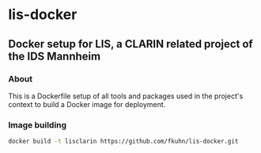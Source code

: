 # lis-docker
## Docker setup for LIS, a CLARIN related project of the IDS Mannheim

### About
This is a Dockerfile setup of all tools and packages used in the project's context to build a Docker image for deployment. 

### Image building
```bash
docker build -t lisclarin https://github.com/fkuhn/lis-docker.git
```
